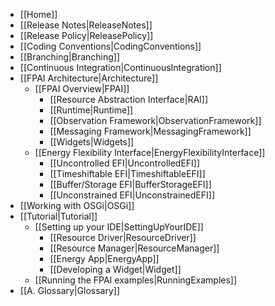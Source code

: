 - [[Home]]
- [[Release Notes|ReleaseNotes]]
- [[Release Policy|ReleasePolicy]]
- [[Coding Conventions|CodingConventions]]
- [[Branching|Branching]]
- [[Continuous Integration|ContinuousIntegration]]
- [[FPAI Architecture|Architecture]]
  - [[FPAI Overview|FPAI]]
    - [[Resource Abstraction Interface|RAI]]
    - [[Runtime|Runtime]]
    - [[Observation Framework|ObservationFramework]]
    - [[Messaging Framework|MessagingFramework]]
    - [[Widgets|Widgets]]
  - [[Energy Flexibility Interface|EnergyFlexibilityInterface]]
    - [[Uncontrolled EFI|UncontrolledEFI]]
    - [[Timeshiftable EFI|TimeshiftableEFI]]
    - [[Buffer/Storage EFI|BufferStorageEFI]]
    - [[Unconstrained EFI|UnconstrainedEFI]]
- [[Working with OSGi|OSGi]]
- [[Tutorial|Tutorial]]
  - [[Setting up your IDE|SettingUpYourIDE]]
	- [[Resource Driver|ResourceDriver]]
	- [[Resource Manager|ResourceManager]]
	- [[Energy App|EnergyApp]]
	- [[Developing a Widget|Widget]]
  - [[Running the FPAI examples|RunningExamples]]
- [[A. Glossary|Glossary]]